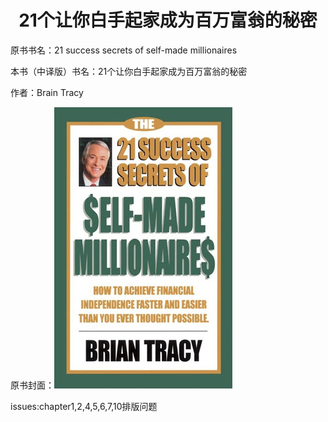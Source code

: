 <h1><center> 21个让你白手起家成为百万富翁的秘密</center></h1>
原书书名：21 success secrets of self-made millionaires

本书（中译版）书名：21个让你白手起家成为百万富翁的秘密

作者：Brain Tracy


原书封面：<img src="1.jpg">

issues:chapter1,2,4,5,6,7,10排版问题

